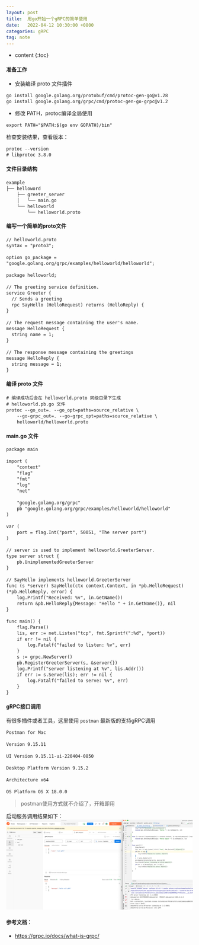 ```yaml
---
layout: post
title:  用go开始一个gRPC的简单使用
date:   2022-04-12 10:30:00 +0800
categories: gRPC
tag: note
---
```


* content
{:toc}

#### 准备工作

- 安装编译 proto 文件插件
```
go install google.golang.org/protobuf/cmd/protoc-gen-go@v1.28
go install google.golang.org/grpc/cmd/protoc-gen-go-grpc@v1.2
```

- 修改 PATH，protoc编译全局使用
```
export PATH="$PATH:$(go env GOPATH)/bin"
```

检查安装结果，查看版本：
```
protoc --version
# libprotoc 3.8.0
```

#### 文件目录结构

```
example
├── helloword     
    ├── greeter_server
    │   └── main.go
    └── helloworld
        └── helloworld.proto        
```

#### 编写一个简单的proto文件
```
// helloworld.proto
syntax = "proto3";

option go_package = "google.golang.org/grpc/examples/helloworld/helloworld";

package helloworld;

// The greeting service definition.
service Greeter {
  // Sends a greeting
  rpc SayHello (HelloRequest) returns (HelloReply) {
}

// The request message containing the user's name.
message HelloRequest {
  string name = 1;
}

// The response message containing the greetings
message HelloReply {
  string message = 1;
}
```

#### 编译 proto 文件
```
# 编译成功后会在 helloworld.proto 同级目录下生成
# helloworld.pb.go 文件
protoc --go_out=. --go_opt=paths=source_relative \
    --go-grpc_out=. --go-grpc_opt=paths=source_relative \
    helloworld/helloworld.proto
```

#### main.go 文件
```
package main

import (
	"context"
	"flag"
	"fmt"
	"log"
	"net"

	"google.golang.org/grpc"
	pb "google.golang.org/grpc/examples/helloworld/helloworld"
)

var (
	port = flag.Int("port", 50051, "The server port")
)

// server is used to implement helloworld.GreeterServer.
type server struct {
	pb.UnimplementedGreeterServer
}

// SayHello implements helloworld.GreeterServer
func (s *server) SayHello(ctx context.Context, in *pb.HelloRequest) (*pb.HelloReply, error) {
	log.Printf("Received: %v", in.GetName())
	return &pb.HelloReply{Message: "Hello " + in.GetName()}, nil
}

func main() {
	flag.Parse()
	lis, err := net.Listen("tcp", fmt.Sprintf(":%d", *port))
	if err != nil {
		log.Fatalf("failed to listen: %v", err)
	}
	s := grpc.NewServer()
	pb.RegisterGreeterServer(s, &server{})
	log.Printf("server listening at %v", lis.Addr())
	if err := s.Serve(lis); err != nil {
		log.Fatalf("failed to serve: %v", err)
	}
}
```

#### gRPC接口调用
有很多插件或者工具，这里使用 `postman` 最新版的支持gRPC调用
```
Postman for Mac

Version 9.15.11

UI Version 9.15.11-ui-220404-0850

Desktop Platform Version 9.15.2

Architecture x64

OS Platform OS X 18.0.0
```

> postman使用方式就不介绍了，开箱即用

启动服务调用结果如下：
<img src="../styles/images/gRPC/call_gRPC.png" alt="call_gRPC" />

#### 参考文档：
- https://grpc.io/docs/what-is-grpc/